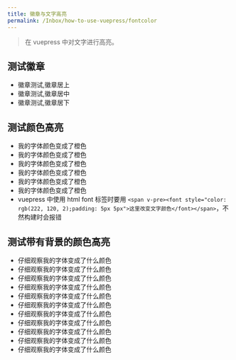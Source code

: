 ```yaml
---
title: 徽章与文字高亮
permalink: /Inbox/how-to-use-vuepress/fontcolor
---
```


> 在 vuepress 中对文字进行高亮。

## 测试徽章
- 徽章测试,徽章居上 <Badge type="tip" text="important" vertical="top" />
- 徽章测试,徽章居中 <Badge type="warning" text="beta" vertical="middle" />
- 徽章测试,徽章居下 <Badge type="danger" text="实验性质" vertical="bottom" />

## 测试颜色高亮
- <span class="forange">我的字体颜色变成了橙色</span>
- <span class="fred">我的字体颜色变成了橙色</span>
- <span class="fgray">我的字体颜色变成了橙色</span>
- <span class="fgreen">我的字体颜色变成了橙色</span>
- <span class="fblue">我的字体颜色变成了橙色</span>
- <span class="fpurple">我的字体颜色变成了橙色</span>
- vuepress 中使用 html font 标签时要用 `<span v-pre><font style="color: rgb(222, 120, 2);padding: 5px 5px">这里改变文字颜色</font></span>`，不然构建时会报错

## 测试带有背景的颜色高亮
- <span class="bglightpink">仔细观察我的字体变成了什么颜色</span>
- <span class="bgorange">仔细观察我的字体变成了什么颜色</span>
- <span class="bgred">仔细观察我的字体变成了什么颜色</span>
- <span class="bglightgold">仔细观察我的字体变成了什么颜色</span>
- <span class="bglightgreen">仔细观察我的字体变成了什么颜色</span>
- <span class="bglightred">仔细观察我的字体变成了什么颜色</span>
- <span class="bglightblue">仔细观察我的字体变成了什么颜色</span>
- <span class="bggemgreen">仔细观察我的字体变成了什么颜色</span>
- <span class="bgpink">仔细观察我的字体变成了什么颜色</span>
- <span class="bgnavygreen">仔细观察我的字体变成了什么颜色</span>
- <span class="bggray">仔细观察我的字体变成了什么颜色</span>